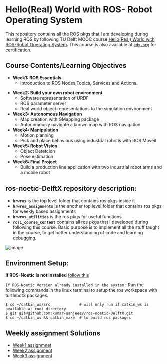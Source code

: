 # Hello(Real) World with ROS- Robot Operating System
This repository contains all the ROS pkgs that I am developing during learning ROS by following TU Delft MOOC course [Hello(Real) World with ROS-Robot Operating System](https://ocw.tudelft.nl/courses/hello-real-world-ros-robot-operating-system/). This course is also available at [`edx.org`](https://www.edx.org/course/hello-real-world-with-ros-robot-operating-system) for certification.

## Course Contents/Learning Objectives
- **Week1: ROS Essentials**
  - Introduction to ROS Nodes,Topics, Services and Actions. 
* **Week2: Build your own robot environment**
  * Software representation of URDF
  * ROS parameter server 
  * Real world object representations to the simulation environment
* **Week3: Autonomous Navigation**
  * Map creation with GMapping package
  * Autonomously navigate a known map with ROS navigation
* **Week4: Manipulation**
  * Motion planning
  * Pick and place behavious using industrial robotis with ROS Moveit
* **Week5: Robot Vision**
  * Object Detetcion
  * Pose estimation
* **Week6: Final Project**
  * Build a production line application with two industrial robot arms and a mobile robot
  
## ros-noetic-DelftX repository description: 
- **`hrwros`** is the top level folder that contains ros pkgs inside it
- **`hrwros_assignments`** is the another top level folder that contains ros pkgs for weekly based assignments
- **`hrwros_utilities`** is the ros pkgs for useful functions
- **`ros1_course_content`** contains all ros pkgs that I developed during following this course. Basic purpose is to implement all the stuff taught in the     course, to get better understanding of code and learning debugging.


![image](https://user-images.githubusercontent.com/62834697/190458690-d9badd1b-da90-42da-acb1-baa92753d5db.png)


## Environment Setup:
**If ROS-Noetic is not installed** [follow this](http://wiki.ros.org/noetic/Installation/Ubuntu)

`If ROS-Noetic Version already installed in the system` : Run the following commands in the linux terminal to setup the ros workspace with turtlebot3 packages.
```shell
$ cd ~/catkin_ws/src             # will only run if catkin_ws is available at root directory
$ git git@github.com:kumar-sanjeeev/ros-noetic-DelftX.git
$ cd ~/catkin_ws && catkin_make  # to build ros packages
```
## Weekly assignment Solutions
- [Week1 assignmnet](hrwros_assignments/README.md)
- [Week2 assignment](hrwros_assignments/README.md)
- [Week3 assignment](hrwros_assignments/README.md)


